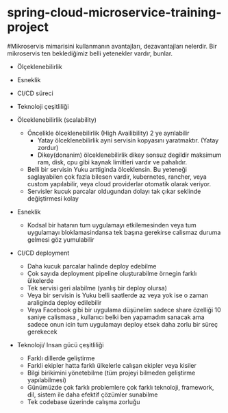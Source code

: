 # spring-cloud-microservice-training-project
#Mikroservis mimarisini kullanmanın avantajları, dezavantajları nelerdir. 
Bir mikroservis ten beklediğimiz belli yetenekler vardır, bunlar.
- Ölçeklenebilirlik
- Esneklik
- CI/CD süreci
- Teknoloji çeşitliliği

- Ölceklenebilirlik (scalability)
    - Öncelikle ölceklenebilirlik (High Availibility) 2 ye ayrılabilir
        - Yatay ölceklenebilirlik ayni servisin kopyasını yaratmaktır. (Yatay zordur)
        - Dikey(donanim) ölceklenebilirlik dikey sonsuz degildir maksimum ram, disk, cpu gibi kaynak limitleri vardır ve pahalıdır.
    - Belli bir servisin Yuku arttiginda ölceklensin. Bu yeteneği saglayabilen çok fazla bilesen vardir, kubernetes, rancher, veya custom yapılabilir, veya cloud providerlar otomatik olarak veriyor.
    - Servisler kucuk parcalar oldugundan dolayı tak çıkar seklinde değiştirmesi kolay
- Esneklik 
    - Kodsal bir hatanın tum uygulamayı etkilemesinden veya tum uygulamayı bloklamasindansa tek başına gerekirse calismaz duruma gelmesi göz yumulabilir
- CI/CD deployment
    - Daha kucuk parcalar halinde deploy edebilme
    - Çok sayıda deployment pipeline oluşturabilme örnegin farklı ülkelerde 
    - Tek servisi geri alabilme (yanlış bir deploy olursa)
    - Veya bir servisin is Yuku belli saatlerde az veya yok ise o zaman araliginda deploy edilebilir
    - Veya Facebook gibi bir uygulama düşünelim sadece share özelliği 10 saniye calismasa , kullanıcı belki ben yapamadım sanacak ama sadece onun icin tum uygulamayı deploy etsek daha zorlu bir süreç gerekecek
- Teknoloji/ Insan gücü çeşitliliği
    - Farklı dillerde geliştirme
    - Farkli ekipler hatta farklı ülkelerle calışan ekipler veya kisiler
    - Bilgi birikimini yönetebilme (tüm projeyi bilmeden geliştirme yapılabilmesi)
    - Günümüzde çok farklı problemlere çok farklı teknoloji, framework, dil, sistem ile daha efektif çözümler sunabilme
    - Tek codebase üzerinde calışma zorluğu
